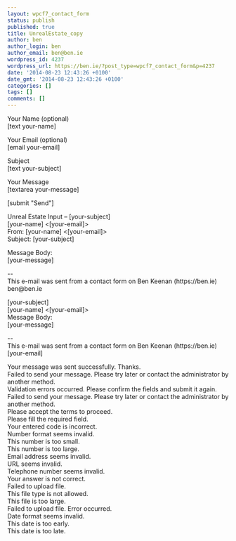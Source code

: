 ```yaml
---
layout: wpcf7_contact_form
status: publish
published: true
title: UnrealEstate_copy
author: ben
author_login: ben
author_email: ben@ben.ie
wordpress_id: 4237
wordpress_url: https://ben.ie/?post_type=wpcf7_contact_form&p=4237
date: '2014-08-23 12:43:26 +0100'
date_gmt: '2014-08-23 12:43:26 +0100'
categories: []
tags: []
comments: []
---
```

<p>Your Name (optional)<br />
    [text your-name] </p>
<p>Your Email (optional)<br />
    [email your-email] </p>
<p>Subject<br />
    [text your-subject] </p>
<p>Your Message<br />
    [textarea your-message] </p>
<p>[submit "Send"]</p>
<p>Unreal Estate Input – [your-subject]<br />
[your-name] <[your-email]><br />
From: [your-name] <[your-email]><br />
Subject: [your-subject]</p>
<p>Message Body:<br />
[your-message]</p>
<p>--<br />
This e-mail was sent from a contact form on Ben Keenan (https://ben.ie)<br />
ben@ben.ie</p>
<p>[your-subject]<br />
[your-name] <[your-email]><br />
Message Body:<br />
[your-message]</p>
<p>--<br />
This e-mail was sent from a contact form on Ben Keenan (https://ben.ie)<br />
[your-email]</p>
<p>Your message was sent successfully. Thanks.<br />
Failed to send your message. Please try later or contact the administrator by another method.<br />
Validation errors occurred. Please confirm the fields and submit it again.<br />
Failed to send your message. Please try later or contact the administrator by another method.<br />
Please accept the terms to proceed.<br />
Please fill the required field.<br />
Your entered code is incorrect.<br />
Number format seems invalid.<br />
This number is too small.<br />
This number is too large.<br />
Email address seems invalid.<br />
URL seems invalid.<br />
Telephone number seems invalid.<br />
Your answer is not correct.<br />
Failed to upload file.<br />
This file type is not allowed.<br />
This file is too large.<br />
Failed to upload file. Error occurred.<br />
Date format seems invalid.<br />
This date is too early.<br />
This date is too late.</p>
